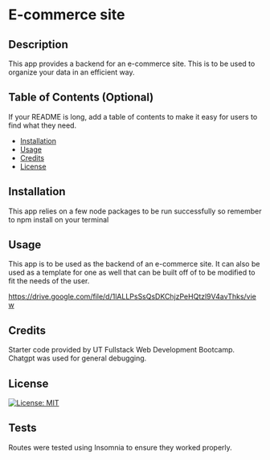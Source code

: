 # E-commerce site

## Description

This app provides a backend for an e-commerce site. This is to be used to organize your data in an efficient way.

## Table of Contents (Optional)

If your README is long, add a table of contents to make it easy for users to find what they need.

- [Installation](#installation)
- [Usage](#usage)
- [Credits](#credits)
- [License](#license)

## Installation

This app relies on a few node packages to be run successfully so remember to npm install on your terminal

## Usage

This app is to be used as the backend of an e-commerce site. It can also be used as a template for one as well that can be built off of to be modified to fit the needs of the user.

https://drive.google.com/file/d/1lALLPsSsQsDKChjzPeHQtzl9V4avThks/view

## Credits

Starter code provided by UT Fullstack Web Development Bootcamp. Chatgpt was used for general debugging.

## License

[![License: MIT](https://img.shields.io/badge/License-MIT-yellow.svg)](https://opensource.org/licenses/MIT)

## Tests

Routes were tested using Insomnia to ensure they worked properly.